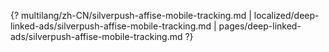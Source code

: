 {? multilang/zh-CN/silverpush-affise-mobile-tracking.md | localized/deep-linked-ads/silverpush-affise-mobile-tracking.md | pages/deep-linked-ads/silverpush-affise-mobile-tracking.md ?}
